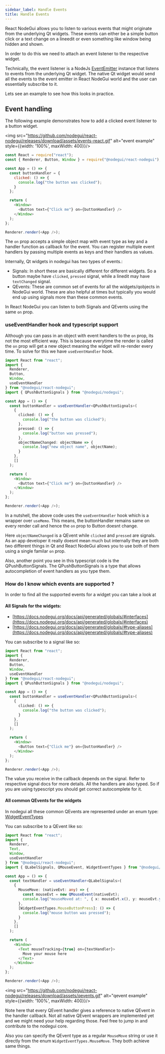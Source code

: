 ```yaml
---
sidebar_label: Handle Events
title: Handle Events
---
```


React NodeGui allows you to listen to various events that might originate from the underlying Qt widgets. These events can either be a simple button click or a text change on a lineedit or even something like window being hidden and shown.

In order to do this we need to attach an event listener to the respective widget.

Technically, the event listener is a NodeJs [EventEmitter](https://nodejs.org/api/events.html#events_class_eventemitter) instance that listens to events from the underlying Qt widget. The native Qt widget would send all the events to the event emitter in React NodeGui world and the user can essentially subscribe to it.

Lets see an example to see how this looks in practice.

## Event handling

The following example demonstrates how to add a clicked event listener to a button widget.

<img src="https://github.com/nodegui/react-nodegui/releases/download/assets/events-react.gif" alt="event example" style={{width: '100%', maxWidth: 400}}/>

```javascript
const React = require("react");
const { Renderer, Button, Window } = require("@nodegui/react-nodegui");

const App = () => {
  const buttonHandler = {
    clicked: () => {
      console.log("the button was clicked");
    }
  };

  return (
    <Window>
      <Button text={"Click me"} on={buttonHandler} />
    </Window>
  );
};

Renderer.render(<App />);
```

The `on` prop accepts a simple object map with event type as key and a handler function as callback for the event. You can register multiple event handlers by passing multiple events as keys and their handlers as values.

Internally, Qt widgets in nodegui has two types of events.:

- Signals: In short these are basically different for different widgets. So a button maybe have `clicked`, `pressed` signal, while a linedit may have `textChanged` signal.
- QEvents: These are common set of events for all the widgets/qobjects in NodeGui world. These are also helpful at times but typically you would end up using signals more than these common events.

In React NodeGui you can listen to both Signals and QEvents using the same `on` prop.

### useEventHandler hook and typescript support

Although you can pass in an object with event handlers to the `on` prop, its not the most efficient way. This is because everytime the render is called the `on` prop will get a new object meaning the widget will re-render every time. To solve for this we have `useEventHandler` hook.

```ts
import React from "react";
import {
  Renderer,
  Button,
  Window,
  useEventHandler
} from "@nodegui/react-nodegui";
import { QPushButtonSignals } from "@nodegui/nodegui";

const App = () => {
  const buttonHandler = useEventHandler<QPushButtonSignals>(
    {
      clicked: () => {
        console.log("the button was clicked");
      },
      pressed: () => {
        console.log("button was pressed");
      },
      objectNameChanged: objectName => {
        console.log("new object name", objectName);
      }
    },
    []
  );

  return (
    <Window>
      <Button text={"Click me"} on={buttonHandler} />
    </Window>
  );
};

Renderer.render(<App />);
```

In a nutshell, the above code uses the `useEventHandler` hook which is a wrapper over `useMemo`.
This means, the buttonHandler remains same on every render call and hence the `on` prop to Button doesnt change.

Here `objectNameChanged` is a QEvent while `clicked` and `pressed` are signals. As an app developer it really doesnt mean much but internally they are both two different things in Qt and React NodeGui allows you to use both of them using a single familar `on` prop.

Also, another point you see in this typescript code is the QPushButtonSignals. The QPushButtonSignals is a type that allows autocompletion of event handlers as you type them.

### How do I know which events are supported ?

In order to find all the supported events for a widget you can take a look at

#### All Signals for the widgets:

- [https://docs.nodegui.org/docs/api/generated/globals/#interfaces](https://docs.nodegui.org/docs/api/generated/globals/#interfaces)
- [https://docs.nodegui.org/docs/api/generated/globals/#type-aliases](https://docs.nodegui.org/docs/api/generated/globals/#type-aliases)

You can subscribe to a signal like so:

```ts
import React from "react";
import {
  Renderer,
  Button,
  Window,
  useEventHandler
} from "@nodegui/react-nodegui";
import { QPushButtonSignals } from "@nodegui/nodegui";

const App = () => {
  const buttonHandler = useEventHandler<QPushButtonSignals>(
    {
      clicked: () => {
        console.log("the button was clicked");
      }
    },
    []
  );

  return (
    <Window>
      <Button text={"Click me"} on={buttonHandler} />
    </Window>
  );
};

Renderer.render(<App />);
```

The value you receive in the callback depends on the signal. Refer to respective signal docs for more details. All the handlers are also typed. So if you are using typescript you should get correct autocomplete for it.

#### All common QEvents for the widgets

In nodegui all these common QEvents are represented under an enum type: [WidgetEventTypes](https://docs.nodegui.org/docs/api/generated/enums/widgeteventtypes)

You can subscribe to a QEvent like so:

```typescript
import React from "react";
import {
  Renderer,
  Text,
  Window,
  useEventHandler
} from "@nodegui/react-nodegui";
import { QLabelSignals, QMouseEvent, WidgetEventTypes } from "@nodegui/nodegui";

const App = () => {
  const textHandler = useEventHandler<QLabelSignals>(
    {
      MouseMove: (nativeEvt: any) => {
        const mouseEvt = new QMouseEvent(nativeEvt);
        console.log("mouseMoved at: ", { x: mouseEvt.x(), y: mouseEvt.y() });
      },
      [WidgetEventTypes.MouseButtonPress]: () => {
        console.log("mouse button was pressed");
      }
    },
    []
  );

  return (
    <Window>
      <Text mouseTracking={true} on={textHandler}>
        Move your mouse here
      </Text>
    </Window>
  );
};

Renderer.render(<App />);
```

<img src="https://github.com/nodegui/react-nodegui/releases/download/assets/qevents.gif" alt="qevent example" style={{width: '100%', maxWidth: 400}}/>

Note here that every QEvent handler gives a reference to native QEvent in the handler callback.
Not all native QEvent wrappers are implemented yet and we might need your help regarding those. Feel free to jump in and contribute to the nodegui core.

Also you can specify the QEvent type as a regular `MouseMove` string or use it directly from the enum `WidgetEventTypes.MouseMove`. They both achieve same things.
